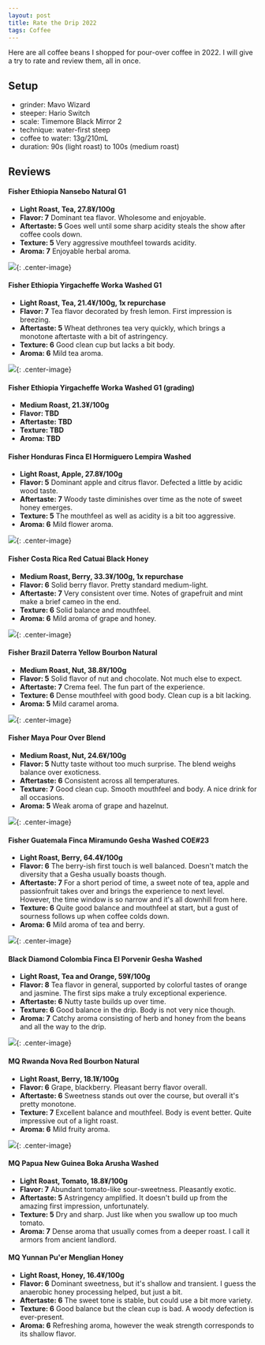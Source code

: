 ```yaml
---
layout: post
title: Rate the Drip 2022
tags: Coffee
---
```


Here are all coffee beans I shopped for pour-over coffee in 2022. I will give a try to rate and review them, all in once.

## Setup

- grinder: Mavo Wizard
- steeper: Hario Switch
- scale: Timemore Black Mirror 2
- technique: water-first steep
- coffee to water: 13g/210mL
- duration: 90s (light roast) to 100s (medium roast)

## Reviews

#### Fisher Ethiopia Nansebo Natural G1

  - **Light Roast, Tea, 27.8¥/100g**
  - **Flavor: 7** Dominant tea flavor. Wholesome and enjoyable.
  - **Aftertaste: 5** Goes well until some sharp acidity steals the show after coffee cools down.
  - **Texture: 5** Very aggressive mouthfeel towards acidity.
  - **Aroma: 7** Enjoyable herbal aroma. 

![](https://jiaxi-github-pages-photohost.oss-cn-beijing.aliyuncs.com/pyreneesalpaca/images/2022-06-24-nansebo.png){: .center-image}

#### Fisher Ethiopia Yirgacheffe Worka Washed G1

  - **Light Roast, Tea, 21.4¥/100g, 1x repurchase**
  - **Flavor: 7** Tea flavor decorated by fresh lemon. First impression is breezing.
  - **Aftertaste: 5** Wheat dethrones tea very quickly, which brings a monotone aftertaste with a bit of astringency. 
  - **Texture: 6** Good clean cup but lacks a bit body.
  - **Aroma: 6** Mild tea aroma.

![](https://jiaxi-github-pages-photohost.oss-cn-beijing.aliyuncs.com/pyreneesalpaca/images/2022-06-24-worka.png){: .center-image}

#### Fisher Ethiopia Yirgacheffe Worka Washed G1 (grading)
  - **Medium Roast, 21.3¥/100g**
  - **Flavor: TBD**
  - **Aftertaste: TBD**
  - **Texture: TBD**
  - **Aroma: TBD**

#### Fisher Honduras Finca El Hormiguero Lempira Washed

  - **Light Roast, Apple, 27.8¥/100g**
  - **Flavor: 5** Dominant apple and citrus flavor. Defected a little by acidic wood taste.
  - **Aftertaste: 7** Woody taste diminishes over time as the note of sweet honey emerges.
  - **Texture: 5** The mouthfeel as well as acidity is a bit too aggressive.
  - **Aroma: 6** Mild flower aroma.

![](https://jiaxi-github-pages-photohost.oss-cn-beijing.aliyuncs.com/pyreneesalpaca/images/2022-06-24-lempira.png){: .center-image}

#### Fisher Costa Rica Red Catuai Black Honey

  - **Medium Roast, Berry, 33.3¥/100g, 1x repurchase**
  - **Flavor: 6** Solid berry flavor. Pretty standard medium-light.
  - **Aftertaste: 7** Very consistent over time. Notes of grapefruit and mint make a brief cameo in the end.
  - **Texture: 6** Solid balance and mouthfeel.
  - **Aroma: 6** Mild aroma of grape and honey.

![](https://jiaxi-github-pages-photohost.oss-cn-beijing.aliyuncs.com/pyreneesalpaca/images/2022-06-24-redcatuai.png){: .center-image}

#### Fisher Brazil Daterra Yellow Bourbon Natural

  - **Medium Roast, Nut, 38.8¥/100g**
  - **Flavor: 5** Solid flavor of nut and chocolate. Not much else to expect.
  - **Aftertaste: 7** Crema feel. The fun part of the experience.
  - **Texture: 6** Dense mouthfeel with good body. Clean cup is a bit lacking.
  - **Aroma: 5** Mild caramel aroma.

![](https://jiaxi-github-pages-photohost.oss-cn-beijing.aliyuncs.com/pyreneesalpaca/images/2022-06-24-daterra.png){: .center-image}

#### Fisher Maya Pour Over Blend

  - **Medium Roast, Nut, 24.6¥/100g**
  - **Flavor: 5** Nutty taste without too much surprise. The blend weighs balance over exoticness.
  - **Aftertaste: 6** Consistent across all temperatures.
  - **Texture: 7** Good clean cup. Smooth mouthfeel and body. A nice drink for all occasions.
  - **Aroma: 5** Weak aroma of grape and hazelnut.

![](https://jiaxi-github-pages-photohost.oss-cn-beijing.aliyuncs.com/pyreneesalpaca/images/2022-06-24-maya.png){: .center-image}

#### Fisher Guatemala Finca Miramundo Gesha Washed COE#23

  - **Light Roast, Berry, 64.4¥/100g**
  - **Flavor: 6** The berry-ish first touch is well balanced. Doesn't match the diversity that a Gesha usually boasts though.
  - **Aftertaste: 7** For a short period of time, a sweet note of tea, apple and passionfruit takes over and brings the experience to next level. However, the time window is so narrow and it's all downhill from here.
  - **Texture: 6** Quite good balance and mouthfeel at start, but a gust of sourness follows up when coffee colds down.
  - **Aroma: 6** Mild aroma of tea and berry.

![](https://jiaxi-github-pages-photohost.oss-cn-beijing.aliyuncs.com/pyreneesalpaca/images/2022-06-24-miramundo.png){: .center-image}

#### Black Diamond Colombia Finca El Porvenir Gesha Washed

  - **Light Roast, Tea and Orange, 59¥/100g**
  - **Flavor: 8** Tea flavor in general, supported by colorful tastes of orange and jasmine. The first sips make a truly exceptional experience.
  - **Aftertaste: 6** Nutty taste builds up over time.
  - **Texture: 6** Good balance in the drip. Body is not very nice though.
  - **Aroma: 7** Catchy aroma consisting of herb and honey from the beans and all the way to the drip.

![](https://jiaxi-github-pages-photohost.oss-cn-beijing.aliyuncs.com/pyreneesalpaca/images/2022-06-24-porvenir.png){: .center-image}

#### MQ Rwanda Nova Red Bourbon Natural

  - **Light Roast, Berry, 18.1¥/100g**
  - **Flavor: 6** Grape, blackberry. Pleasant berry flavor overall.
  - **Aftertaste: 6** Sweetness stands out over the course, but overall it's pretty monotone.
  - **Texture: 7** Excellent balance and mouthfeel. Body is event better. Quite impressive out of a light roast.
  - **Aroma: 6** Mild fruity aroma.

![](https://jiaxi-github-pages-photohost.oss-cn-beijing.aliyuncs.com/pyreneesalpaca/images/2022-06-24-rwanda.png){: .center-image}

#### MQ Papua New Guinea Boka Arusha Washed

  - **Light Roast, Tomato, 18.8¥/100g**
  - **Flavor: 7** Abundant tomato-like sour-sweetness. Pleasantly exotic.
  - **Aftertaste: 5** Astringency amplified. It doesn't build up from the amazing first impression, unfortunately.
  - **Texture: 5** Dry and sharp. Just like when you swallow up too much tomato.
  - **Aroma: 7** Dense aroma that usually comes from a deeper roast. I call it armors from ancient landlord. 

#### MQ Yunnan Pu'er Menglian Honey

  - **Light Roast, Honey, 16.4¥/100g**
  - **Flavor: 6** Dominant sweetness, but it's shallow and transient. I guess the anaerobic honey processing helped, but just a bit.
  - **Aftertaste: 6** The sweet tone is stable, but could use a bit more variety.
  - **Texture: 6** Good balance but the clean cup is bad. A woody defection is ever-present.
  - **Aroma: 6** Refreshing aroma, however the weak strength corresponds to its shallow flavor.
